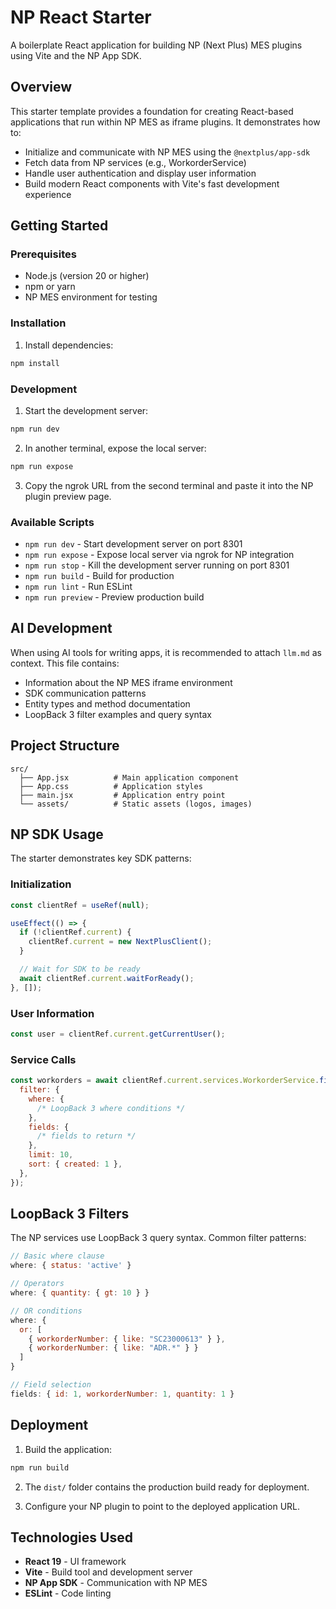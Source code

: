 # NP React Starter

A boilerplate React application for building NP (Next Plus) MES plugins using Vite and the NP App SDK.

## Overview

This starter template provides a foundation for creating React-based applications that run within NP MES as iframe plugins. It demonstrates how to:

- Initialize and communicate with NP MES using the `@nextplus/app-sdk`
- Fetch data from NP services (e.g., WorkorderService)
- Handle user authentication and display user information
- Build modern React components with Vite's fast development experience

## Getting Started

### Prerequisites

- Node.js (version 20 or higher)
- npm or yarn
- NP MES environment for testing

### Installation

1. Install dependencies:

```bash
npm install
```

### Development

1. Start the development server:

```bash
npm run dev
```

2. In another terminal, expose the local server:

```bash
npm run expose
```

3. Copy the ngrok URL from the second terminal and paste it into the NP plugin preview page.

### Available Scripts

- `npm run dev` - Start development server on port 8301
- `npm run expose` - Expose local server via ngrok for NP integration
- `npm run stop` - Kill the development server running on port 8301
- `npm run build` - Build for production
- `npm run lint` - Run ESLint
- `npm run preview` - Preview production build

## AI Development

When using AI tools for writing apps, it is recommended to attach `llm.md` as context. This file contains:

- Information about the NP MES iframe environment
- SDK communication patterns
- Entity types and method documentation
- LoopBack 3 filter examples and query syntax

## Project Structure

```
src/
  ├── App.jsx          # Main application component
  ├── App.css          # Application styles
  ├── main.jsx         # Application entry point
  └── assets/          # Static assets (logos, images)
```

## NP SDK Usage

The starter demonstrates key SDK patterns:

### Initialization

```javascript
const clientRef = useRef(null);

useEffect(() => {
  if (!clientRef.current) {
    clientRef.current = new NextPlusClient();
  }

  // Wait for SDK to be ready
  await clientRef.current.waitForReady();
}, []);
```

### User Information

```javascript
const user = clientRef.current.getCurrentUser();
```

### Service Calls

```javascript
const workorders = await clientRef.current.services.WorkorderService.find({
  filter: {
    where: {
      /* LoopBack 3 where conditions */
    },
    fields: {
      /* fields to return */
    },
    limit: 10,
    sort: { created: 1 },
  },
});
```

## LoopBack 3 Filters

The NP services use LoopBack 3 query syntax. Common filter patterns:

```javascript
// Basic where clause
where: { status: 'active' }

// Operators
where: { quantity: { gt: 10 } }

// OR conditions
where: {
  or: [
    { workorderNumber: { like: "SC23000613" } },
    { workorderNumber: { like: "ADR.*" } }
  ]
}

// Field selection
fields: { id: 1, workorderNumber: 1, quantity: 1 }
```

## Deployment

1. Build the application:

```bash
npm run build
```

2. The `dist/` folder contains the production build ready for deployment.

3. Configure your NP plugin to point to the deployed application URL.

## Technologies Used

- **React 19** - UI framework
- **Vite** - Build tool and development server
- **NP App SDK** - Communication with NP MES
- **ESLint** - Code linting
